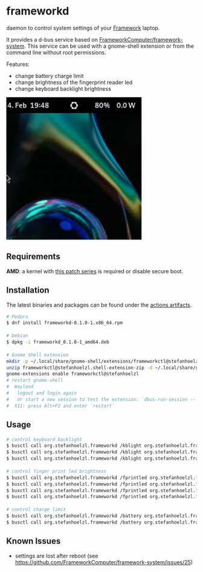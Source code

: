 # frameworkd
daemon to control system settings of your [Framework](https://frame.work/de/en) laptop.

It provides a d-bus service based on [FrameworkComputer/framework-system](https://github.com/FrameworkComputer/framework-system).
This service can be used with a gnome-shell extension or from the command line without root permissions.

Features:
* change battery charge limit
* change brightness of the fingerprint reader led
* change keyboard backlight brightness

![How it works](howitworks.gif)

## Requirements
__AMD__: a kernel with [this patch series](https://patchwork.kernel.org/project/chrome-platform/list/?series=804326) is required or disable secure boot.

## Installation
The latest binaries and packages can be found under the [actions artifacts](/https://github.com/stefanhoelzl/frameworkd/actions?query=branch%3Amain+is%3Asuccess).
```bash
# Fedora
$ dnf install frameworkd-0.1.0-1.x86_64.rpm

# Debian
$ dpkg -i frameworkd_0.1.0-1_amd64.deb 

# Gnome Shell extension
mkdir -p ~/.local/share/gnome-shell/extensions/frameworkctl@stefanhoelzl
unzip frameworkctl@stefanhoelzl.shell-extension-zip -d ~/.local/share/gnome-shell/extensions/frameworkctl@stefanhoelzl
gnome-extensions enable frameworkctl@stefanhoelzl
# restart gnome-shell
#  Wayland
#   logout and login again
#   or start a new session to test the extension: `dbus-run-session -- gnome-shell --nested --wayland`
#  X11: press Alt+F2 and enter `restart`
```

## Usage
```bash
# control keyboard backlight
$ busctl call org.stefanhoelzl.frameworkd /kblight org.stefanhoelzl.framework.KeybLight GetBrightness
$ busctl call org.stefanhoelzl.frameworkd /kblight org.stefanhoelzl.framework.KeybLight SetBrightness y 0
$ busctl call org.stefanhoelzl.frameworkd /kblight org.stefanhoelzl.framework.KeybLight SetBrightness y 100

# control finger print led brightness
$ busctl call org.stefanhoelzl.frameworkd /fprintled org.stefanhoelzl.framework.FprintLed GetBrightnessLevel
$ busctl call org.stefanhoelzl.frameworkd /fprintled org.stefanhoelzl.framework.FprintLed SetBrightnessLevel y 1
$ busctl call org.stefanhoelzl.frameworkd /fprintled org.stefanhoelzl.framework.FprintLed SetBrightnessLevel y 2
$ busctl call org.stefanhoelzl.frameworkd /fprintled org.stefanhoelzl.framework.FprintLed SetBrightnessLevel y 3

# control charge limit
$ busctl call org.stefanhoelzl.frameworkd /battery org.stefanhoelzl.framework.Battery GetChargeLimit
$ busctl call org.stefanhoelzl.frameworkd /battery org.stefanhoelzl.framework.Battery SetChargeLimit y 80
```

## Known Issues
* settings are lost after reboot (see https://github.com/FrameworkComputer/framework-system/issues/25)